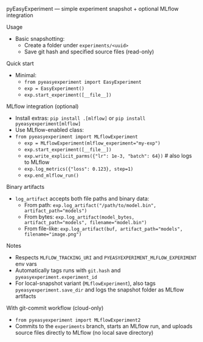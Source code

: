 pyEasyExperiment — simple experiment snapshot + optional MLflow integration

Usage
- Basic snapshotting:
  - Create a folder under `experiments/<uuid>`
  - Save git hash and specified source files (read-only)

Quick start
- Minimal:
  - `from pyeasyexperiment import EasyExperiment`
  - `exp = EasyExperiment()`
  - `exp.start_experiment([__file__])`

MLflow integration (optional)
- Install extras: `pip install .[mlflow]` or `pip install pyeasyexperiment[mlflow]`
- Use MLflow-enabled class:
- `from pyeasyexperiment import MLflowExperiment`
  - `exp = MLflowExperiment(mlflow_experiment="my-exp")`
  - `exp.start_experiment([__file__])`
  - `exp.write_explicit_parms({"lr": 1e-3, "batch": 64})`  # also logs to MLflow
  - `exp.log_metrics({"loss": 0.123}, step=1)`
  - `exp.end_mlflow_run()`

Binary artifacts
- `log_artifact` accepts both file paths and binary data:
  - From path: `exp.log_artifact("/path/to/model.bin", artifact_path="models")`
  - From bytes: `exp.log_artifact(model_bytes, artifact_path="models", filename="model.bin")`
  - From file-like: `exp.log_artifact(buf, artifact_path="models", filename="image.png")`

Notes
- Respects `MLFLOW_TRACKING_URI` and `PYEASYEXPERIMENT_MLFLOW_EXPERIMENT` env vars
- Automatically tags runs with `git.hash` and `pyeasyexperiment.experiment_id`
- For local-snapshot variant (`MLflowExperiment`), also tags `pyeasyexperiment.save_dir` and logs the snapshot folder as MLflow artifacts

With git-commit workflow (cloud-only)
- `from pyeasyexperiment import MLflowExperiment2`
- Commits to the `experiments` branch, starts an MLflow run, and uploads source files directly to MLflow (no local save directory)
